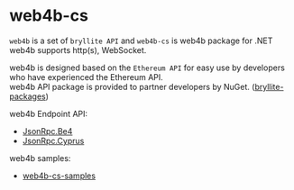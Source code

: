 # web4b-cs

`web4b` is a set of `bryllite API` and `web4b-cs` is web4b package for .NET  
web4b supports http(s), WebSocket.  

web4b is designed based on the `Ethereum API` for easy use by developers who have experienced the Ethereum API.  
web4b API package is provided to partner developers by NuGet. ([bryllite-packages](https://www.nuget.org/profiles/bryllite))  

web4b Endpoint API:
* [JsonRpc.Be4](https://github.com/bryllite/web4b-cs/wiki/JsonRpc.Web4b#be4-api-15)  
* [JsonRpc.Cyprus](https://github.com/bryllite/web4b-cs/wiki/JsonRpc.Web4b#cyprus-api-19)  

web4b samples:
* [web4b-cs-samples](https://github.com/bryllite/web4b-cs-samples)
